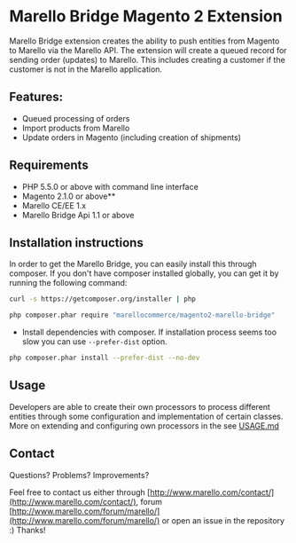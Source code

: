 Marello Bridge Magento 2 Extension
=============

Marello Bridge extension creates the ability to push entities from Magento to Marello via the Marello API.
The extension will create a queued record for sending order (updates) to Marello. This includes creating a customer if
the customer is not in the Marello application.

## Features:

- Queued processing of orders
- Import products from Marello
- Update orders in Magento (including creation of shipments)


## Requirements

* PHP 5.5.0 or above with command line interface
* Magento 2.1.0 or above**
* Marello CE/EE 1.x
* Marello Bridge Api 1.1 or above


## Installation instructions

In order to get the Marello Bridge, you can easily install this through composer. If you don't have composer installed globally, you can get it by running the following command:
```bash
curl -s https://getcomposer.org/installer | php
```

```bash
php composer.phar require "marellocommerce/magento2-marello-bridge"
```

- Install dependencies with composer. If installation process seems too slow you can use `--prefer-dist` option.

```bash
php composer.phar install --prefer-dist --no-dev
```


## Usage
Developers are able to create their own processors to process different entities through some configuration and
implementation of certain classes. More on extending and configuring own processors in the see [USAGE.md](doc/USAGE.md)


## Contact
Questions? Problems? Improvements?

Feel free to contact us either through [http://www.marello.com/contact/](http://www.marello.com/contact/), forum [http://www.marello.com/forum/marello/](http://www.marello.com/forum/marello/) or open an issue in the repository :) Thanks!
